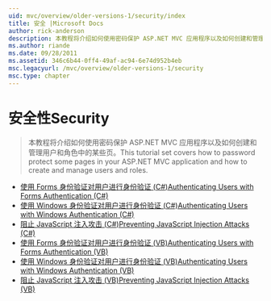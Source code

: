 ```yaml
---
uid: mvc/overview/older-versions-1/security/index
title: 安全 |Microsoft Docs
author: rick-anderson
description: 本教程将介绍如何使用密码保护 ASP.NET MVC 应用程序以及如何创建和管理用户和角色中的某些页。
ms.author: riande
ms.date: 09/28/2011
ms.assetid: 346c6b44-0ff4-49af-ac94-6e74d952b4eb
msc.legacyurl: /mvc/overview/older-versions-1/security
msc.type: chapter
---
```

<a name="security"></a><span data-ttu-id="7e63c-103">安全性</span><span class="sxs-lookup"><span data-stu-id="7e63c-103">Security</span></span>
====================
> <span data-ttu-id="7e63c-104">本教程将介绍如何使用密码保护 ASP.NET MVC 应用程序以及如何创建和管理用户和角色中的某些页。</span><span class="sxs-lookup"><span data-stu-id="7e63c-104">This tutorial set covers how to password protect some pages in your ASP.NET MVC application and how to create and manage users and roles.</span></span>


- [<span data-ttu-id="7e63c-105">使用 Forms 身份验证对用户进行身份验证 (C#)</span><span class="sxs-lookup"><span data-stu-id="7e63c-105">Authenticating Users with Forms Authentication (C#)</span></span>](authenticating-users-with-forms-authentication-cs.md)
- [<span data-ttu-id="7e63c-106">使用 Windows 身份验证对用户进行身份验证 (C#)</span><span class="sxs-lookup"><span data-stu-id="7e63c-106">Authenticating Users with Windows Authentication (C#)</span></span>](authenticating-users-with-windows-authentication-cs.md)
- [<span data-ttu-id="7e63c-107">阻止 JavaScript 注入攻击 (C#)</span><span class="sxs-lookup"><span data-stu-id="7e63c-107">Preventing JavaScript Injection Attacks (C#)</span></span>](preventing-javascript-injection-attacks-cs.md)
- [<span data-ttu-id="7e63c-108">使用 Forms 身份验证对用户进行身份验证 (VB)</span><span class="sxs-lookup"><span data-stu-id="7e63c-108">Authenticating Users with Forms Authentication (VB)</span></span>](authenticating-users-with-forms-authentication-vb.md)
- [<span data-ttu-id="7e63c-109">使用 Windows 身份验证对用户进行身份验证 (VB)</span><span class="sxs-lookup"><span data-stu-id="7e63c-109">Authenticating Users with Windows Authentication (VB)</span></span>](authenticating-users-with-windows-authentication-vb.md)
- [<span data-ttu-id="7e63c-110">阻止 JavaScript 注入攻击 (VB)</span><span class="sxs-lookup"><span data-stu-id="7e63c-110">Preventing JavaScript Injection Attacks (VB)</span></span>](preventing-javascript-injection-attacks-vb.md)
